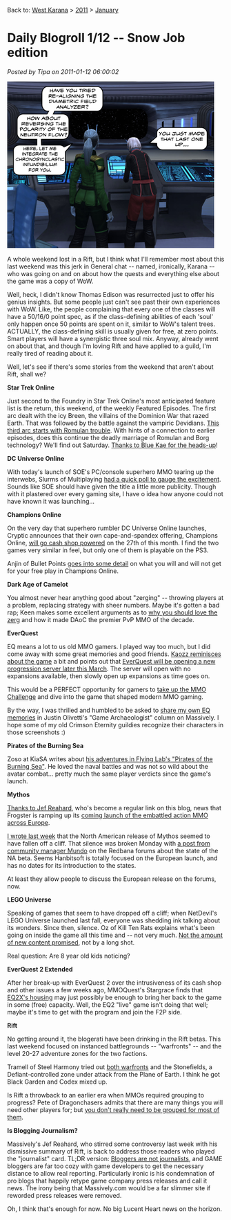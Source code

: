 Back to: [West Karana](/posts/westkarana.md) > [2011](/posts/2011/westkarana.md) > [January](./westkarana.md)
# Daily Blogroll 1/12 -- Snow Job edition

*Posted by Tipa on 2011-01-12 06:00:02*

[![](../../../uploads/2011/01/11111png.png "Treknobabble")](../../../uploads/2011/01/11111png.png)

A whole weekend lost in a Rift, but I think what I'll remember most about this last weekend was this jerk in General chat -- named, ironically, Karana -- who was going on and on about how the quests and everything else about the game was a copy of WoW.

Well, heck, I didn't know Thomas Edison was resurrected just to offer his genius insights. But some people just can't see past their own experiences with WoW. Like, the people complaining that every one of the classes will have a 50/16/0 point spec, as if the class-defining abilities of each 'soul' only happen once 50 points are spent on it, similar to WoW's talent trees. ACTUALLY, the class-defining skill is usually given for free, at zero points. Smart players will have a synergistic three soul mix. Anyway, already went on about that, and though I'm loving Rift and have applied to a guild, I'm really tired of reading about it.

Well, let's see if there's some stories from the weekend that aren't about Rift, shall we?


**Star Trek Online**

Just second to the Foundry in Star Trek Online's most anticipated feature list is the return, this weekend, of the weekly Featured Episodes. The first arc dealt with the icy Breen, the villains of the Dominion War that razed Earth. That was followed by the battle against the vampiric Devidians. [This third arc starts with Romulan trouble](http://www.startrekonline.com/feature_episodes). With hints of a connection to earlier episodes, does this continue the deadly marriage of Romulan and Borg technology? We'll find out Saturday. [Thanks to Blue Kae for the heads-up](http://bluekae.com/2011/01/11/featured-episode-series-3/)!

**DC Universe Online**

With today's launch of SOE's PC/console superhero MMO tearing up the interwebs, Slurms of Multiplaying [had a quick poll to gauge the excitement](http://www.multiplaying.net/2011/01/11/oh-dcuo-is-out-today-heres-a-poll/). Sounds like SOE should have given the title a little more publicity. Though with it plastered over every gaming site, I have o idea how anyone could not have known it was launching...

**Champions Online**

On the very day that superhero rumbler DC Universe Online launches, Cryptic announces that their own cape-and-spandex offering, Champions Online, [will go cash shop powered](http://www.rockpapershotgun.com/2011/01/11/champions-online-free-to-playness-dated/) on the 27th of this month. I find the two games very similar in feel, but only one of them is playable on the PS3.

Anjin of Bullet Points [goes into some detail](http://bulletpointsblog.blogspot.com/2011/01/news-filter-champions-online-f2p-starts.html) on what you will and will not get for your free play in Champions Online.

**Dark Age of Camelot**

You almost never hear anything good about "zerging" -- throwing players at a problem, replacing strategy with sheer numbers. Maybe it's gotten a bad rap; Keen makes some excellent arguments as to [why you should love the zerg](http://www.keenandgraev.com/?p=4679) and how it made DAoC the premier PvP MMO of the decade.

**EverQuest**

EQ means a lot to us old MMO gamers. I played way too much, but I did come away with some great memories and good friends. [Kaozz reminisces about the game](http://www.ectmmo.com/2011/01/digging-through-past-everquest.html) a bit and points out that [EverQuest will be opening a new progression server later this March](http://eqplayers.station.sony.com/news_article.vm?id=52135). The server will open with no expansions available, then slowly open up expansions as time goes on.

This would be a PERFECT opportunity for gamers to [take up the MMO Challenge](../../../index.php/2011/01/11/the-mmo-challenge-revisited/) and dive into the game that shaped modern MMO gaming.

By the way, I was thrilled and humbled to be asked to [share my own EQ memories](http://massively.joystiq.com/2011/01/11/the-game-archaeologist-and-the-neverending-quest-the-vets/) in Justin Olivetti's "Game Archaeologist" column on Massively. I hope some of my old Crimson Eternity guildies recognize their characters in those screenshots :)

**Pirates of the Burning Sea**

Zoso at KiaSA writes about [his adventures in Flying Lab's "Pirates of the Burning Sea"](http://www.kiasa.org/2011/01/11/the-existence-of-the-sea-means-the-existence-of-pirates/). He loved the naval battles and was not so wild about the avatar combat... pretty much the same player verdicts since the game's launch.

**Mythos**

[Thanks to Jef Reahard](http://massively.joystiq.com/2011/01/11/mythos-quest-system-detailed/), who's become a regular link on this blog, news that Frogster is ramping up its [coming launch of the embattled action MMO across Europe](http://www.mythos-europe.com/en/index.html). 

[I wrote last week](../../../index.php/2011/01/07/daily-blogroll-17-better-than-life-edition/) that the North American release of Mythos seemed to have fallen off a cliff. That silence was broken Monday with [a post from community manager Mundo](http://forums.redbana.com/showthread.php?t=34237) on the Redbana forums about the state of the NA beta. Seems Hanbitsoft is totally focused on the European launch, and has no dates for its introduction to the states.

At least they allow people to discuss the European release on the forums, now.

**LEGO Universe**

Speaking of games that seem to have dropped off a cliff; when NetDevil's LEGO Universe launched last fall, everyone was shedding ink talking about its wonders. Since then, silence. Oz of Kill Ten Rats explains what's been going on inside the game all this time and -- not very much. [Not the amount of new content promised](http://www.killtenrats.com/2011/01/11/lego-universe-commitment-challenge/), not by a long shot.

Real question: Are 8 year old kids noticing?

**EverQuest 2 Extended**

After her break-up with EverQuest 2 over the intrusiveness of its cash shop and other issues a few weeks ago, MMOQuest's Stargrace finds that [EQ2X's housing](http://mmoquests.com/2011/01/11/eq2x-and-my-rambling-eq2x-eq2/) may just possibly be enough to bring her back to the game in some (free) capacity. Well, the EQ2 "live" game isn't doing that well; maybe it's time to get with the program and join the F2P side.

**Rift**

No getting around it, the blogerati have been drinking in the Rift betas. This last weekend focused on instanced battlegrounds -- "warfronts" -- and the level 20-27 adventure zones for the two factions.

Tramell of Steel Harmony tried out [both warfronts](http://steelharmony.com/archives/1754) and the Stonefields, a Defiant-controlled zone under attack from the Plane of Earth. I think he got Black Garden and Codex mixed up.

Is Rift a throwback to an earlier era when MMOs required grouping to progress? Pete of Dragonchasers admits that there are many things you will need other players for; but [you don't really need to be grouped for most of them](http://dragonchasers.com/2011/01/11/twitter-brawl-grouping-and-rift/).

**Is Blogging Journalism?**

Massively's Jef Reahard, who stirred some controversy last week with his dismissive summary of Rift, is back to address those readers who played the "journalist" card. TL;DR version: [Bloggers are not journalists](http://massively.joystiq.com/2011/01/11/the-soapbox-game-journalism-is-not-journalism-yet/), and GAME bloggers are far too cozy with game developers to get the necessary distance to allow real reporting. Particularly ironic is his condemnation of pro blogs that happily retype game company press releases and call it news. The irony being that Massively.com would be a far slimmer site if reworded press releases were removed.

Oh, I think that's enough for now. No big Lucent Heart news on the horizon.
